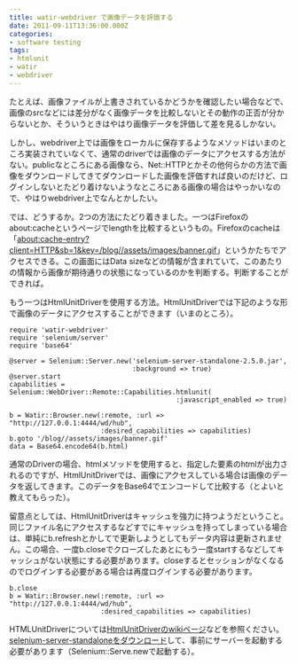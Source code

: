 ```yaml
---
title: watir-webdriver で画像データを評価する
date: 2011-09-11T13:36:00.000Z
categories:
- software testing
tags:
- htmlunit
- watir
- webdriver
---
```

たとえば、画像ファイルが上書きされているかどうかを確認したい場合などで、画像のsrcなどには差分がなく画像データを比較しないとその動作の正否が分からないとか、そういうときはやはり画像データを評価して差を見るしかない。

<!-- more -->

しかし、webdriver上では画像をローカルに保存するようなメソッドはいまのところ実装されていなくて、通常のdriverでは画像のデータにアクセスする方法がない。publicなところにある画像なら、Net::HTTPとかその他何らかの方法で画像をダウンロードしてきてダウンロードした画像を評価すれば良いのだけど、ログインしないとたどり着けないようなところにある画像の場合はやっかいなので、やはりwebdriver上でなんとかしたい。

では、どうするか。2つの方法にたどり着きました。一つはFirefoxのabout:cacheというページでlengthを比較するというもの。Firefoxのcacheは「[about:cache-entry?client=HTTP&sb=1&key=/blog//assets/images/banner.gif](about:cache-entry?client=HTTP&sb=1&key=/blog//assets/images/banner.gif)」というかたちでアクセスできる。この画面にはData sizeなどの情報が含まれていて、このあたりの情報から画像が期待通りの状態になっているのかを判断する。判断することができれば。

もう一つはHtmlUnitDriverを使用する方法。HtmlUnitDriverでは下記のような形で画像のデータにアクセスすることができます（いまのところ）。

```
require 'watir-webdriver'
require 'selenium/server'
require 'base64'

@server = Selenium::Server.new('selenium-server-standalone-2.5.0.jar',
                               :background => true)
@server.start
capabilities = 
Selenium::WebDriver::Remote::Capabilities.htmlunit(
                                          :javascript_enabled => true)

b = Watir::Browser.new(:remote, :url => "http://127.0.0.1:4444/wd/hub", 
                       :desired_capabilities => capabilities)
b.goto '/blog//assets/images/banner.gif'
data = Base64.encode64(b.html)

```

通常のDriverの場合、htmlメソッドを使用すると、指定した要素のhtmlが出力されるのですが、HtmlUnitDriverでは、画像にアクセスしている場合は画像のデータを返してきます。このデータをBase64でエンコードして比較する（とよいと教えてもらった）。

留意点としては、HtmlUnitDriverはキャッシュを強力に持つようだということ。同じファイル名にアクセスするなどすでにキャッシュを持ってしまっている場合は、単純にb.refreshとかしてで更新しようとしてもデータ内容は更新されません。この場合、一度b.closeでクローズしたあとにもう一度startするなどしてキャッシュがない状態にする必要があります。closeするとセッションがなくなるのでログインする必要がある場合は再度ログインする必要があります。

```
b.close
b = Watir::Browser.new(:remote, :url => "http://127.0.0.1:4444/wd/hub",
                       :desired_capabilities => capabilities)

```

HTMLUnitDriverについては[HtmlUnitDriverのwikiページ](http://code.google.com/p/selenium/wiki/HtmlUnitDriver)などを参照ください。[selenium-server-standaloneをダウンロード](http://code.google.com/p/selenium/downloads/list)して、事前にサーバーを起動する必要があります（Selenium::Serve.newで起動する）。
